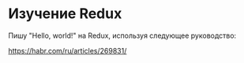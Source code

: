 # Изучение Redux

Пишу "Hello, world!" на Redux, используя следующее руководство:

https://habr.com/ru/articles/269831/